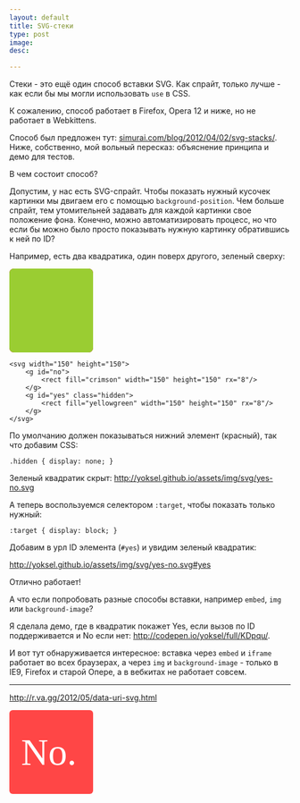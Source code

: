 ```yaml
---
layout: default
title: SVG-стеки
type: post
image: 
desc: 

---
```


Стеки - это ещё один способ вставки SVG. Как спрайт, только лучше - как если бы мы могли использовать <code>use</code> в CSS.

К сожалению, способ работает в Firefox, Opera 12 и ниже, но не работает в Webkittens. <!--more-->

Способ был предложен тут: <a href="http://simurai.com/blog/2012/04/02/svg-stacks/">simurai.com/blog/2012/04/02/svg-stacks/</a>. Ниже, собственно, мой вольный пересказ: объяснение принципа и демо для тестов.

В чем состоит способ?

Допустим, у нас есть SVG-спрайт. Чтобы показать нужный кусочек картинки мы двигаем его с помощью <code>background-position</code>. Чем больше спрайт, тем утомительней задавать для каждой картинки свое положение фона. Конечно, можно автоматизировать процесс, но что если бы можно было просто показывать нужную картинку обратившись к ней по ID?

Например, есть два квадратика, один поверх другого, зеленый сверху:

<svg class="" width="150" height="150"><g id="no"> <rect fill="crimson" width="150" height="150" rx="8"/> </g> <g id="yes"> <rect fill="yellowgreen" width="150" height="150" rx="8"/> </g> </svg>

<pre><code class="language-markup">&lt;svg width="150" height="150">
	&lt;g id="no">
		&lt;rect fill="crimson" width="150" height="150" rx="8"/>
	&lt;/g>
	&lt;g id="yes" class="hidden">
		&lt;rect fill="yellowgreen" width="150" height="150" rx="8"/>
	&lt;/g>
&lt;/svg></code></pre>

По умолчанию должен показываться нижний элемент (красный), так что добавим CSS:

<pre><code class="language-css">.hidden { display: none; }</code></pre>

Зеленый квадратик скрыт: <a href="http://yoksel.github.io/assets/img/svg/yes-no.svg">http://yoksel.github.io/assets/img/svg/yes-no.svg</a>

А теперь воспользуемся селектором <code>:target</code>, чтобы показать только нужный:

<pre><code class="language-css">:target { display: block; }</code></pre>

Добавим в урл ID элемента (<code>#yes</code>) и увидим зеленый квадратик:

<a href="http://yoksel.github.io/assets/img/svg/yes-no.svg#yes">http://yoksel.github.io/assets/img/svg/yes-no.svg#yes</a>

Отлично работает!

А что если попробовать разные способы вставки, например <code>embed</code>, <code>img</code> или <code>background-image</code>?

Я сделала демо, где в квадратик покажет Yes, если вызов по ID поддерживается и No если нет: <a href="http://codepen.io/yoksel/full/KDpqu/">http://codepen.io/yoksel/full/KDpqu/</a>.

И вот тут обнаруживается интересное: вставка через <code>embed</code> и <code>iframe</code> работает во всех браузерах, а через <code>img</code> и <code>background-image</code> - только в IE9, Firefox и старой Опере, а в вебкитах не работает совсем.



-----------

http://r.va.gg/2012/05/data-uri-svg.html

<svg width="150" height="150" viewbox="0 0 200 200"><style>.hidden { display: none; } :target { display: block; }</style><g id="no"><rect fill="#FF4646" width="200" height="200" rx="8"/><text id="No." font-family="Palatino" font-size="90" fill="#fff"><tspan x="28" y="130">No.</tspan></text></g><g id="yes" class="hidden"><rect fill="#7ED321" width="200" height="200" rx="8"/><text id="Yes!" font-family="Palatino" font-size="90" fill="#fff"><tspan x="18" y="130">Yes!</tspan></text></g></svg>